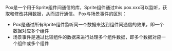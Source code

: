 Pox是一个用于Sprite组件间通信的库，Sprite组件通过this.pox.xxx可以监听，获取和修改共用数据，从而进行通信。
Pox与场景事件的区别：
 * Pox是通过所有Sprite组件监听同一个数据来达到组件间通信的效果，即一个数据对应多个组件
 * 场景事件是通过比较组件的数据来进行处理多个组件数据，即多个数据对应一个组件或多个组件